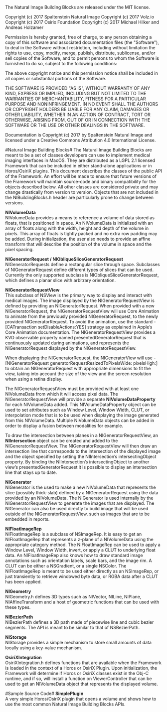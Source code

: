 The Natural Image Building Blocks are released under the MIT license.

Copyright (c) 2017 Spaltenstein Natural Image
Copyright (c) 2017 Volz.io
Copyright (c) 2017 Osirix Foundation
Copyright (c) 2017 Michael Hilker and Andreas Holzamer

Permission is hereby granted, free of charge, to any person obtaining a copy
of this software and associated documentation files (the "Software"), to deal
in the Software without restriction, including without limitation the rights
to use, copy, modify, merge, publish, distribute, sublicense, and/or sell
copies of the Software, and to permit persons to whom the Software is
furnished to do so, subject to the following conditions:

The above copyright notice and this permission notice shall be included in all
copies or substantial portions of the Software.

THE SOFTWARE IS PROVIDED "AS IS", WITHOUT WARRANTY OF ANY KIND, EXPRESS OR
IMPLIED, INCLUDING BUT NOT LIMITED TO THE WARRANTIES OF MERCHANTABILITY,
FITNESS FOR A PARTICULAR PURPOSE AND NONINFRINGEMENT. IN NO EVENT SHALL THE
AUTHORS OR COPYRIGHT HOLDERS BE LIABLE FOR ANY CLAIM, DAMAGES OR OTHER
LIABILITY, WHETHER IN AN ACTION OF CONTRACT, TORT OR OTHERWISE, ARISING FROM,
OUT OF OR IN CONNECTION WITH THE SOFTWARE OR THE USE OR OTHER DEALINGS IN THE
SOFTWARE.


Documentation is Copyright (c) 2017 by Spaltenstein Natural Image and licensed under a Creative Commons Attribution 4.0 International License.

#Natural Image Building Blocks#
The Natural Image Building Blocks are meant to be a set of classes developers can use to implement medical imaging interfaces in MacOS. They are distributed as a LGPL 2.1 licensed Framework that can be included in either stand-alone applications or in Horos/OsiriX plugins. This document describes the classes of the public API of the Framework. An effort will be made to ensure that future versions of the Framework will maintain source-code and binary compatibility for the objects described below. All other classes are considered private and may change drastically from version to version. Objects that are not included in the NIBuildingBlocks.h header are particularly prone to change between versions.

**NIVolumeData**  
NIVolumeData provides a means to reference a volume of data stored as floats, that is positioned in space. An NIVolumeData is initialized with an array of floats along with the width, height and depth of the volume in pixels. This array of floats is tightly packed and no extra row padding may be added. During initialization, the user also needs to provide an affine transform that will describe the position of the volume in space and the pixel spacing.

**NIGeneratorRequest / NIObliqueSliceGeneratorRequest**  
NIGeneratorRequests define a rectangular slice through space. Subclasses of NIGeneratorRequest define different types of slices that can be used. Currently the only supported subclass is NIObliqueSliceGeneratorRequest, which defines a planar slice with arbitrary orientation. 

**NIGeneratorRequestView**  
This subclass of NSView is the primary way to display and interact with medical images. The image displayed by the NIGeneratorRequestView is defined by providing an NIGeneratorRequest. When provided with a new NIGeneratorRequest, the NIGeneratorRequestView will use Core Animation to animate from the previously provided NIGeneratorRequest, to the newly provided NIGeneratorRequest. To avoid the animation, use the standard -[CATransaction setDisableActions:YES] strategy as explained in Apple’s Core Animation documentation. The NIGeneratorRequestView provides a KVO observable property named presentedGeneratorRequest that is continuously updated during animations, and represents the NIGeneratorRequest displayed by the NIGeneratorRequestView.

When displaying the NIGeneratorRequest, the NIGeneratorView will use -[NIGeneratorRequest generatorRequestResizedToPixelsWide: pixelsHigh:] to obtain an NIGeneratorRequest with appropriate dimensions to fit the view, taking into account the size of the view and the screen resolution when using a retina display. 

The NIGeneratorRequestView must be provided with at least one NIVolumeData from which it will access pixel data. The NIGeneratorRequestView will provide a separate **NIVolumeDataProperty** for each NIVolumeData added. This NIVolumeDataProperty object can be used to set attributes such as Window Level, Window Width, CLUT, or interpolation mode that is to be used when displaying the image generated from this NIVolumeData. Multiple NIVolumeData objects can be added in order to display a fusion between modalities for example.

To draw the intersection between planes in a NIGeneratorRequestView, an **NIIntersection** object can be created and added to the NIGeneratorRequestView. The NIGeneratorRequestView will then draw an intersection line that corresponds to the intersection of the displayed image and the object specified by setting the NIIntersection’s intersectingObject property. By binding the NIIntersection’s intersectingObject to another view’s presentedGeneratorRequest it is possible to display an intersection line that stays up to date.

**NIGenerator**  
NIGenerator is the used to make a new NIVolumeData that represents the slice (possibly thick-slab) defined by a NIGeneratorRequest using the data provided by an NIVolumeData. The NIGenerator is used internally by the NIGeneratorRequestView to generate the images that are displayed. The NIGenerator can also be used directly to build image that will be used outside of the NIGeneratorRequestView, such as images that are to be embedded in reports.

**NIFloatImageRep**  
NIFloatImageRep is a subclass of NSImageRep. It is easy to get an NIFloatImageRep that represents a z-plane of a NIVolumeData using the appropriate category method. The NIFloatImageRep can be used to apply a Window Level, Window Width, invert, or apply a CLUT to underlying float data. An NIFloatImageRep also knows how to draw standard image annotations such as orientation labels, scale bars, and the image rim. A CLUT can be either a NSGradient, or a single NSColor. The NIFloatImageRep is meant to be used either directly as an NSImageRep, or just transiently to retrieve windowed byte data, or RGBA data after a CLUT has been applied. 

**NIGeometry**  
NIGeometry.h defines 3D types such as NIVector, NILine, NIPlane, NIAffineTransform and a host of geometric functions that can be used with these types.

**NIBezierPath**  
NIBezierPath defines a 3D path made of piecewise line and cubic bezier segments. The API is meant to be similar to that of NSBezierPath.

**NIStorage**  
NIStorage provides a simple mechanism to store small amounts of data locally using a key-value mechanism.

**OsiriXIntegration**  
OsiriXIntegration.h defines functions that are available when the Framework is loaded in the context of a Horos or OsiriX Plugin. Upon initialization, the Framework will determine if Horos or OsiriX classes exist in the Obj-C runtime, and if so, will install a function on ViewerController that can be used to get an NIVolumeData object that represents the displayed volume.

#Sample Source Code#
**SimplePlugin**  
A very simple Horos/OsiriX plugin that opens a volume and shows how to use the most common Natural Image Building Blocks APIs.

